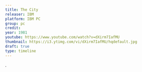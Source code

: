 ```yaml
---
title: The City
releaser: IBM
platform: IBM PC
group: pc
credit:
year: 1981
youtube: https://www.youtube.com/watch?v=dXirm7IafMU
thumbnail: https://i3.ytimg.com/vi/dXirm7IafMU/hqdefault.jpg
draft: true
type: timeline
---
```


.

